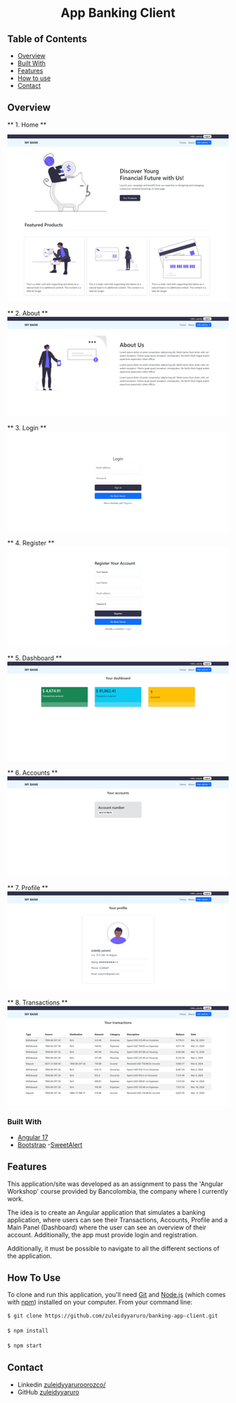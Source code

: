 <h1 align="center">App Banking Client</h1>

<!-- TABLE OF CONTENTS -->

## Table of Contents

- [Overview](#overview)
- [Built With](#built-with)
- [Features](#features)
- [How to use](#how-to-use)
- [Contact](#contact)

<!-- OVERVIEW -->

## Overview

** 1. Home **

![screenshot](https://raw.githubusercontent.com/zuleidyyaruro/banking-app-client/main/src/assets/captures/screencapture-home.png)

** 2. About **
![screenshot](https://raw.githubusercontent.com/zuleidyyaruro/banking-app-client/main/src/assets/captures/screencapture-about.png)

** 3. Login **
![screenshot](<https://raw.githubusercontent.com/zuleidyyaruro/banking-app-client/main/src/assets/captures/screencapture-login%20(2).png>)

** 4. Register **
![screenshot](https://raw.githubusercontent.com/zuleidyyaruro/banking-app-client/main/src/assets/captures/screencapture-register.png)

** 5. Dashboard **
![screenshot](https://raw.githubusercontent.com/zuleidyyaruro/banking-app-client/main/src/assets/captures/screencapture-dashboard.png)

** 6. Accounts **
![screenshot](https://raw.githubusercontent.com/zuleidyyaruro/banking-app-client/main/src/assets/captures/screencapture-accounts.png)

** 7. Profile **
![screenshot](https://raw.githubusercontent.com/zuleidyyaruro/banking-app-client/main/src/assets/captures/screencapture-profile.png)

** 8. Transactions **
![screenshot](https://raw.githubusercontent.com/zuleidyyaruro/banking-app-client/main/src/assets/captures/screencapture-transactions.png)

### Built With

- [Angular 17](https://angular.io/guide/update-to-version-17)
- [Bootstrap](https://getbootstrap.com/) -[SweetAlert](https://sweetalert2.github.io/)

## Features

This application/site was developed as an assignment to pass the 'Angular Workshop' course provided by Bancolombia, the company where I currently work.

The idea is to create an Angular application that simulates a banking application, where users can see their Transactions, Accounts, Profile and a Main Panel (Dashboard) where the user can see an overview of their account. Additionally, the app must provide login and registration.

Additionally, it must be possible to navigate to all the different sections of the application.

## How To Use

To clone and run this application, you'll need [Git](https://git-scm.com) and [Node.js](https://nodejs.org/en/download/) (which comes with [npm](http://npmjs.com)) installed on your computer. From your command line:

```bash
$ git clone https://github.com/zuleidyyaruro/banking-app-client.git

$ npm install

$ npm start
```

## Contact

- Linkedin [zuleidyyaruroorozco/](https://www.linkedin.com/in/zuleidyyaruroorozco/)
- GitHub [zuleidyyaruro](https://github.com/zuleidyyaruro)

